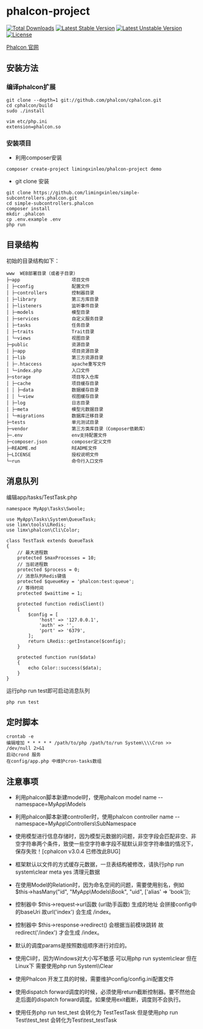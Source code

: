 # phalcon-project
[![Total Downloads](https://poser.pugx.org/limingxinleo/phalcon-project/downloads)](https://packagist.org/packages/limingxinleo/phalcon-project)
[![Latest Stable Version](https://poser.pugx.org/limingxinleo/phalcon-project/v/stable)](https://packagist.org/packages/limingxinleo/phalcon-project)
[![Latest Unstable Version](https://poser.pugx.org/limingxinleo/phalcon-project/v/unstable)](https://packagist.org/packages/limingxinleo/phalcon-project)
[![License](https://poser.pugx.org/limingxinleo/phalcon-project/license)](https://packagist.org/packages/limingxinleo/phalcon-project)


[Phalcon 官网](https://docs.phalconphp.com/zh/latest/index.html)

## 安装方法
### 编译phalcon扩展

~~~
git clone --depth=1 git://github.com/phalcon/cphalcon.git
cd cphalcon/build
sudo ./install

vim etc/php.ini 
extension=phalcon.so
~~~

### 安装项目
* 利用composer安装
~~~
composer create-project limingxinleo/phalcon-project demo
~~~

* git clone 安装
~~~
git clone https://github.com/limingxinleo/simple-subcontrollers.phalcon.git
cd simple-subcontrollers.phalcon
composer install
mkdir .phalcon
cp .env.example .env
php run
~~~

## 目录结构

初始的目录结构如下：

~~~
www  WEB部署目录（或者子目录）
├─app                   项目文件
│ ├─config              配置文件
│ ├─controllers         控制器目录
│ ├─library             第三方库目录
│ ├─listeners           监听事件目录
│ ├─models              模型目录
│ ├─services            自定义服务目录
│ ├─tasks               任务目录
│ ├─traits              Trait目录
│ └─views               视图目录
├─public                资源目录
│ ├─app                 项目资源目录
│ ├─lib                 第三方资源目录
│ ├─.htaccess           apache重写文件
│ └─index.php           入口文件
├─storage               项目写入仓库
│ ├─cache               项目缓存目录
│ │ ├─data              数据缓存目录
│ │ └─view              视图缓存目录
│ ├─log                 日志目录
│ ├─meta                模型元数据目录
│ └─migrations          数据库迁移目录
├─tests                 单元测试目录
├─vendor                第三方类库目录（Composer依赖库）
├─.env                  env支持配置文件
├─composer.json         composer定义文件
├─README.md             README文件
├─LICENSE               授权说明文件
└─run                   命令行入口文件
~~~

## 消息队列
编辑app/tasks/TestTask.php
~~~
namespace MyApp\Tasks\Swoole;

use MyApp\Tasks\System\QueueTask;
use limx\tools\LRedis;
use limx\phalcon\Cli\Color;

class TestTask extends QueueTask
{
    // 最大进程数
    protected $maxProcesses = 10;
    // 当前进程数
    protected $process = 0;
    // 消息队列Redis键值
    protected $queueKey = 'phalcon:test:queue';
    // 等待时间
    protected $waittime = 1;

    protected function redisClient()
    {
        $config = [
            'host' => '127.0.0.1',
            'auth' => '',
            'port' => '6379',
        ];
        return LRedis::getInstance($config);
    }

    protected function run($data)
    {
        echo Color::success($data);
    }
}
~~~

运行php run test即可启动消息队列
~~~
php run test
~~~

## 定时脚本 ##
~~~
crontab -e 
编辑增加 * * * * * /path/to/php /path/to/run System\\\\Cron >> /dev/null 2>&1
启动crond 服务
在config/app.php 中维护cron-tasks数组
~~~

## 注意事项 ##
* 利用phalcon脚本新建model时，使用phalcon model name --namespace=MyApp\Models
* 利用phalcon脚本新建controller时，使用phalcon controller name --namespace=MyApp\Controllers\SubNamespace

* 使用模型进行信息存储时，因为模型元数据的问题，非空字段会匹配非空、非空字符串两个条件，致使一些空字符串字段不赋默认非空字符串值的情况下，保存失败！[cphalcon v3.0.4 已修改此BUG]
* 框架默认以文件的方式缓存元数据，一旦表结构被修改，请执行php run system\clear meta yes 清理元数据
* 在使用Model的Relation时，因为命名空间的问题，需要使用别名，例如 $this->hasMany("id", "MyApp\\Models\\Book", "uid", ['alias' => 'book']);
* 控制器中 $this->request->url函数 (url助手函数) 生成的地址 会拼接config中的baseUri 故url('index') 会生成 /index。
* 控制器中 $this->response->redirect() 会根据当前模块跳转 故redirect('/index') 才会生成 /index。
* 默认的调度params是按照数组顺序进行对应的。
* 使用Cli时，因为Windows对大小写不敏感 可以用php run system\clear 但在Linux下 需要使用php run System\\\\Clear
* 使用Phalcon 开发工具的时候，需要维护config/config.ini配置文件
* 使用dispatch forward调度的时候，必须使用return截断控制器。要不然他会走后面的dispatch forward调度。如果使用exit截断，调度则不会执行。
* 使用任务php run test_test 会转化为 TestTestTask 但是使用php run Test\\test_test 会转化为Test\test_testTask


